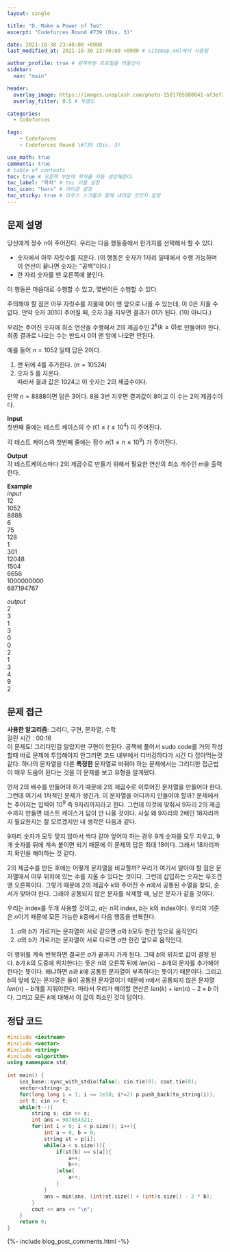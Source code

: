 ```yaml
---
layout: single

title: "D. Make a Power of Two"
excerpt: "Codeforces Round #739 (Div. 3)"

date: 2021-10-30 23:40:00 +0900
last_modified_at: 2021-10-30 23:40:00 +0900 # sitemap.xml에서 사용됨

author_profile: true # 왼쪽부분 프로필을 띄울건지
sidebar:
  nav: "main"

header:
  overlay_image: https://images.unsplash.com/photo-1501785888041-af3ef285b470?ixlib=rb-1.2.1&ixid=eyJhcHBfaWQiOjEyMDd9&auto=format&fit=crop&w=1350&q=80
  overlay_filter: 0.5 # 투명도

categories: 
  - Codeforces

tags: 
    - Codeforces
    - Codeforces Round \#739 (Div. 3)

use_math: true
comments: true
# table of contents
toc: true # 오른쪽 부분에 목차를 자동 생성해준다.
toc_label: "목차" # toc 이름 설정
toc_icon: "bars" # 아이콘 설정
toc_sticky: true # 마우스 스크롤과 함께 내려갈 것인지 설정
---  
```



## 문제 설명  
당신에게 정수 $n$이 주어진다. 우리는 다음 행동중에서 한가지를 선택해서 할 수 있다.  
* 숫자에서 아무 자릿수를 지운다. (이 행동은 숫자가 1자리 일때에서 수행 가능하며 이 연산이 끝나면 숫자는 "공백"이다.)
* 한 자리 숫자를 맨 오른쪽에 붙인다.

이 행동은 마음대로 수행할 수 있고, 몇번이든 수행할 수 있다.  

주의해야 할 점은 아무 자릿수를 지울때 0이 맨 앞으로 나올 수 있는데, 이 0은 지울 수 없다. 만약 숫자 $301$이 주어질 때, 숫자 $3$을 지우면 결과가 $01$가 된다. ($1$이 아니다.)  

우리는 주어진 숫자에 최소 연산을 수행해서 2의 제곱수인 $2^k(k \ge 0)$로 만들어야 한다. 최종 결과로 나오는 수는 반드시 $0$이 맨 앞에 나오면 안된다.  

예를 들어 $n = 1052$ 일때 답은 $2$이다.  
1. 맨 뒤에 $4$를 추가한다. $(n = 10524)$ 
2. 숫자 $5$ 를 지운다.  
따라서 결과 값은 $1024$고 이 숫자는 2의 제곱수이다.  

만약 $n = 8888$이면 답은 $3$이다. $8$을 3번 지우면 결과값이 $8$이고 이 수는 2의 제곱수이다.  

__Input__  
첫번째 줄에는 테스트 케이스의 수 $t (1 \le t \le 10^4)$ 이 주어진다.  

각 테스트 케이스의 첫번째 줄에는 정수 $n (1 \le n \le 10^9)$ 가 주어진다.

__Output__  
각 테스트케이스마다 2의 제곱수로 만들기 위해서 필요한 연산의 최소 개수인 $m$을 출력한다.

__Example__  
_input_  
12  
1052  
8888  
6  
75  
128  
1  
301  
12048  
1504  
6656  
1000000000  
687194767  
  
  
_output_  
2  
3  
1  
3  
0  
0  
2  
1  
3  
4  
9  
2  
 
      
## 문제 접근
__사용한 알고리즘__: 그리디, 구현, 문자열, 수학    
걸린 시간 : 00:16    
이 문제도! 그리디인걸 알았지만 구현이 안된다. 공책에 풀어서 sudo code를 거의 작성할때 바로 문제에 투입해야지 안그러면 코드 내부에서 디버깅하다가 시간 다 잡아먹는것 같다. 하나의 문자열을 다른 __특정한__ 문자열로 바꿔야 하는 문제에서는 그리디한 접근법이 매우 도움이 된다는 것을 이 문제를 보고 유형을 알게됐다.  

먼저 2의 배수를 만들어야 하기 때문에 2의 제곱수로 이루어진 문자열을 만들어야 한다. 그런데 여기서 1차적인 문제가 생긴가. 이 문자열을 어디까지 만들어야 할까? 문제에서는 주어지는 입력이 $10^9$ 즉 9자리까지라고 한다. 그런데 이것에 맞춰서 9자리 2의 제곱수까지 만들면 테스트 케이스가 답이 안 나올 것이다. 사실 왜 9자리의 2배인 18자리까지 필요한지는 잘 모르겠지만 내 생각은 다음과 같다.  

9자리 숫자가 모두 맞지 않아서 싹다 갈아 엎어야 하는 경우 9개 숫자를 모두 지우고, 9개 숫자를 뒤에 계속 붙이면 되기 때문에 이 문제의 답은 최대 18이다. 그래서 18자리까지 확인을 해야하는 것 같다.  

2의 제곱수를 만든 후에는 어떻게 문자열을 비교할까? 우리가 여기서 알아야 할 점은 문자열에서 아무 위치에 있는 수를 지울 수 있다는 것이다. 그런데 삽입하는 숫자는 무조건 맨 오른쪽이다. 그렇기 때문에 2의 제곱수 $k$와 주어진 수 $n$에서 공통된 수열을 찾되, 순서가 맞아야 한다. 그래야 공통되지 않은 문자를 삭제할 때, 남은 문자가 같을 것이다.  

우리는 index를 두개 사용할 것이고, $a$는 $n$의 index, $b$는 $k$의 index이다. 우리의 기준은 $n$이기 때문에 모든 가능한 $k$중에서 다음 행동을 반복한다.  
1. $a$와 $b$가 가르키는 문자열이 서로 같으면 $a$와 $b$모두 한칸 앞으로 움직인다.
2. $a$와 $b$가 가르키는 문자열이 서로 다르면 $a$만 한칸 앞으로 움직인다.  

이 행위를 계속 반복하면 결국은 $a$가 끝까지 가게 된다. 그때 $b$의 위치로 값이 결정 된다. $b$가 $k$의 도중에 위치한다는 뜻은 $n$의 오른쪽 뒤에 $len(k) - b$개의 문자를 추가해야 한다는 뜻이다. 왜냐하면 $n$과 $k$에 공통된 문자열이 부족하다는 뜻이기 때문이다. 그리고 $b$의 앞에 있는 문자열은 둘이 공통된 문자열이기 때문에 $n$에서 공통되지 않은 문자열 $len(n) - b$개를 지워야한다. 따라서 우리가 해야할 연산은 $len(k) + len(n) - 2 \times b$ 이다. 그리고 모든 $k$에 대해서 이 값이 최소인 것이 답이다.



## 정답 코드  
```cpp
#include <iostream>
#include <vector>
#include <string>
#include <algorithm>
using namespace std;
 
int main() {
	ios_base::sync_with_stdio(false); cin.tie(0); cout.tie(0);
	vector<string> p;
	for(long long i = 1; i <= 1e18; i*=2) p.push_back(to_string(i));
	int t; cin >> t;
	while(t--){
	    string s; cin >> s;
	    int ans = 987654321;
	    for(int i = 0; i < p.size(); i++){
	        int a = 0, b = 0;
	        string st = p[i];
	        while(a < s.size()){
	            if(st[b] == s[a]){
	                a++;
	                b++;
	            }else{
	                a++;
	            }
	        }
	        ans = min(ans, (int)st.size() + (int)s.size() - 2 * b);
	    }
	    cout << ans << "\n";
	}
	return 0;
}
```  
{%- include blog_post_comments.html -%}
